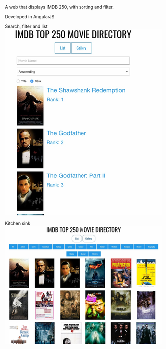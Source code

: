 A web that displays IMDB 250, with sorting and filter.

Developed in AngularJS

Search, filter and list
![Alt text](/web-3.jpg "One view")

Kitchen sink
![Alt text](/Web-4.jpg "Another view")


